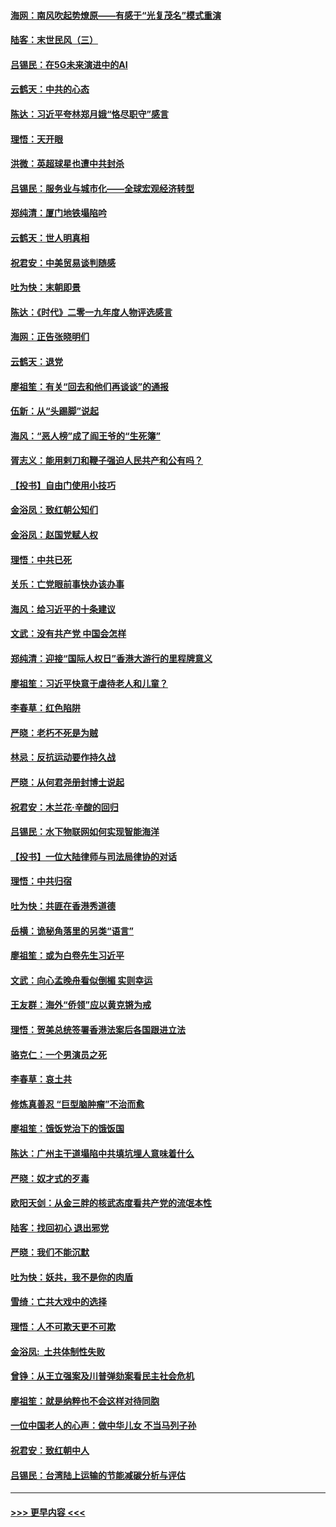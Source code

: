 #### [海网：南风吹起势燎原——有感于“光复茂名”模式重演](../pages/nsc993/n11732308.md?t=12200711) 
#### [陆客：末世民风（三）](../pages/nsc993/n11732211.md?t=12200711) 
#### [吕锡民：在5G未来演进中的AI](../pages/nsc993/n11730010.md?t=12200711) 
#### [云鹤天：中共的心态](../pages/nsc993/n11729906.md?t=12200711) 
#### [陈达：习近平夸林郑月娥“恪尽职守”感言](../pages/nsc993/n11729881.md?t=12200711) 
#### [理悟：天开眼](../pages/nsc993/n11729699.md?t=12200711) 
#### [洪微：英超球星也遭中共封杀](../pages/nsc993/n11727243.md?t=12200711) 
#### [吕锡民：服务业与城市化——全球宏观经济转型](../pages/nsc993/n11725845.md?t=12200711) 
#### [郑纯清：厦门地铁塌陷吟](../pages/nsc993/n11725813.md?t=12200711) 
#### [云鹤天：世人明真相](../pages/nsc993/n11725621.md?t=12200711) 
#### [祝君安：中美贸易谈判随感](../pages/nsc993/n11725609.md?t=12200711) 
#### [吐为快：末朝即景](../pages/nsc993/n11723365.md?t=12200711) 
#### [陈达：《时代》二零一九年度人物评选感言](../pages/nsc993/n11723337.md?t=12200711) 
#### [海网：正告张晓明们](../pages/nsc993/n11723228.md?t=12200711) 
#### [云鹤天：退党](../pages/nsc993/n11723056.md?t=12200711) 
#### [廖祖笙：有关“回去和他们再谈谈”的通报](../pages/nsc993/n11722442.md?t=12200711) 
#### [伍新：从“头踢脚”说起](../pages/nsc993/n11722429.md?t=12200711) 
#### [海风：“恶人榜”成了阎王爷的“生死簿”](../pages/nsc993/n11722272.md?t=12200711) 
#### [胥志义：能用剌刀和鞭子强迫人民共产和公有吗？](../pages/nsc993/n11720569.md?t=12200711) 
#### [【投书】自由门使用小技巧](../pages/nsc993/n11720180.md?t=12200711) 
#### [金浴凤：致红朝公知们](../pages/nsc993/n11720563.md?t=12200711) 
#### [金浴凤：赵国党赋人权](../pages/nsc993/n11720533.md?t=12200711) 
#### [理悟：中共已死](../pages/nsc993/n11720233.md?t=12200711) 
#### [关乐：亡党眼前事快办该办事](../pages/nsc993/n11719160.md?t=12200711) 
#### [海风：给习近平的十条建议](../pages/nsc993/n11717616.md?t=12200711) 
#### [文武：没有共产党 中国会怎样](../pages/nsc993/n11717584.md?t=12200711) 
#### [郑纯清：迎接“国际人权日”香港大游行的里程牌意义](../pages/nsc993/n11717417.md?t=12200711) 
#### [廖祖笙：习近平快意于虐待老人和儿童？](../pages/nsc993/n11715313.md?t=12200711) 
#### [李春草：红色陷阱](../pages/nsc993/n11715029.md?t=12200711) 
#### [严晓：老朽不死是为贼](../pages/nsc993/n11712910.md?t=12200711) 
#### [林忌：反抗运动要作持久战](../pages/nsc993/n11712623.md?t=12200711) 
#### [严晓：从何君尧册封博士说起](../pages/nsc993/n11712465.md?t=12200711) 
#### [祝君安：木兰花·辛酸的回归](../pages/nsc993/n11712381.md?t=12200711) 
#### [吕锡民：水下物联网如何实现智能海洋](../pages/nsc993/n11711158.md?t=12200711) 
#### [【投书】一位大陆律师与司法局律协的对话](../pages/nsc993/n11709675.md?t=12200711) 
#### [理悟：中共归宿](../pages/nsc993/n11710059.md?t=12200711) 
#### [吐为快：共匪在香港秀道德](../pages/nsc993/n11709979.md?t=12200711) 
#### [岳横：诡秘角落里的另类“语言”](../pages/nsc993/n11709792.md?t=12200711) 
#### [廖祖笙：或为白卷先生习近平](../pages/nsc993/n11708330.md?t=12200711) 
#### [文武：向心孟晚舟看似倒楣 实则幸运](../pages/nsc993/n11708236.md?t=12200711) 
#### [王友群：海外“侨领”应以黄克锵为戒](../pages/nsc993/n11706176.md?t=12200711) 
#### [理悟：贺美总统签署香港法案后各国跟进立法](../pages/nsc993/n11706853.md?t=12200711) 
#### [骆克仁：一个男演员之死](../pages/nsc993/n11706677.md?t=12200711) 
#### [李春草：哀土共](../pages/nsc993/n11706255.md?t=12200711) 
#### [修炼真善忍 “巨型脑肿瘤”不治而愈](../pages/nsc993/n11705340.md?t=12200711) 
#### [廖祖笙：饿饭党治下的饿饭国](../pages/nsc993/n11705085.md?t=12200711) 
#### [陈达：广州主干道塌陷中共填坑埋人意味着什么](../pages/nsc993/n11705046.md?t=12200711) 
#### [严晓：奴才式的歹毒](../pages/nsc993/n11704826.md?t=12200711) 
#### [欧阳天剑：从金三胖的核武态度看共产党的流氓本性](../pages/nsc993/n11702238.md?t=12200711) 
#### [陆客：找回初心 退出邪党](../pages/nsc993/n11702213.md?t=12200711) 
#### [严晓：我们不能沉默](../pages/nsc993/n11702110.md?t=12200711) 
#### [吐为快：妖共，我不是你的肉盾](../pages/nsc993/n11701366.md?t=12200711) 
#### [雪绮：亡共大戏中的选择](../pages/nsc993/n11699922.md?t=12200711) 
#### [理悟：人不可欺天更不可欺](../pages/nsc993/n11699657.md?t=12200711) 
#### [金浴凤:  土共体制性失败](../pages/nsc993/n11699361.md?t=12200711) 
#### [曾铮：从王立强案及川普弹劾案看民主社会危机](../pages/nsc993/n11699318.md?t=12200711) 
#### [廖祖笙：就是纳粹也不会这样对待同胞](../pages/nsc993/n11697658.md?t=12200711) 
#### [一位中国老人的心声：做中华儿女 不当马列子孙](../pages/nsc993/n11697525.md?t=12200711) 
#### [祝君安：致红朝中人](../pages/nsc993/n11697518.md?t=12200711) 
#### [吕锡民：台湾陆上运输的节能减碳分析与评估](../pages/nsc993/n11694983.md?t=12200711) 

----
#### [ >>> 更早内容 <<< ](../indexes/nsc993-earlier.md)
